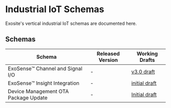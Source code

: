 # Industrial IoT Schemas

Exosite's vertical industrial IoT schemas are documented here. 


## Schemas
Schema|Released Version|Working Drafts
--|---|--
ExoSense™️ Channel and Signal I/O|-|[v3.0 draft](https://github.com/exosite/industrial_iot_schema/blob/working_draft/channel-signal_io_schema.md)
ExoSense™️ Insight Integration|-|[initial draft](https://github.com/exosite/industrial_iot_schema/blob/working_draft/insight_transform_integration_schema.md)
Device Management OTA Package Update|-|[Initial draft](https://github.com/exosite/industrial_iot_schema/blob/master/ota_update_schema.md)
